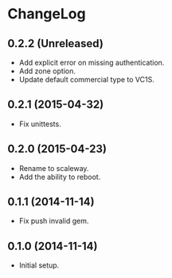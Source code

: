 # ChangeLog

## 0.2.2 (Unreleased)

- Add explicit error on missing authentication.
- Add zone option.
- Update default commercial type to VC1S.

## 0.2.1 (2015-04-32)

- Fix unittests.

## 0.2.0 (2015-04-23)

- Rename to scaleway.
- Add the ability to reboot.

## 0.1.1 (2014-11-14)

- Fix push invalid gem.

## 0.1.0 (2014-11-14)

- Initial setup.
